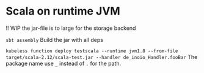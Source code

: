 # Scala on runtime JVM

!! WIP the jar-file is to large for the storage backend

`sbt assembly` Build the jar with all deps

`kubeless function deploy testscala --runtime jvm1.8 --from-file target/scala-2.12/scala-test.jar --handler de_inoio_Handler.fooBar` The package name use `_` instead of `.` for the path.
